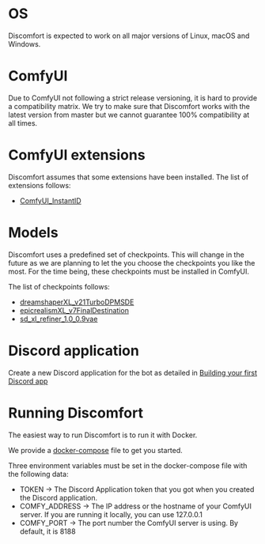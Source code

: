 # OS

Discomfort is expected to work on all major versions of Linux, macOS and Windows.

# ComfyUI

Due to ComfyUI not following a strict release versioning, it is hard to provide a compatibility matrix. We try to make sure that Discomfort works with the latest version from master but we cannot guarantee 100% compatibility at all times.

# ComfyUI extensions

Discomfort assumes that some extensions have been installed. The list of extensions follows:

- [ComfyUI_InstantID](https://github.com/cubiq/ComfyUI_InstantID)

# Models

Discomfort uses a predefined set of checkpoints. This will change in the future as we are planning to let the you choose the checkpoints you like the most. For the time being, these checkpoints must be installed in ComfyUI.

The list of checkpoints follows:

- [dreamshaperXL_v21TurboDPMSDE](https://civitai.com/models/112902/dreamshaper-xl)
- [epicrealismXL_v7FinalDestination](https://civitai.com/models/277058/epicrealism-xl)
- [sd_xl_refiner_1.0_0.9vae](https://huggingface.co/stabilityai/stable-diffusion-xl-refiner-1.0/blob/main/sd_xl_refiner_1.0_0.9vae.safetensors)

# Discord application

Create a new Discord application for the bot as detailed in [Building your first Discord app](https://discord.com/developers/docs/getting-started)

# Running Discomfort

The easiest way to run Discomfort is to run it with Docker.

We provide a [docker-compose](../deploy/docker/docker-compose.yml) file to get you started.

Three environment variables must be set in the docker-compose file with the following data:

- TOKEN -> The Discord Application token that you got when you created the Discord application.
- COMFY_ADDRESS -> The IP address or the hostname of your ComfyUI server. If you are running it locally, you can use 127.0.0.1
- COMFY_PORT -> The port number the ComfyUI server is using. By default, it is 8188